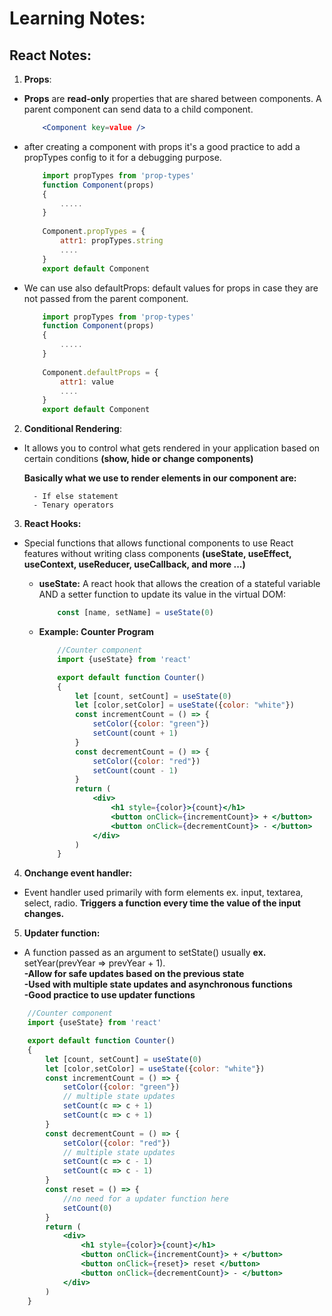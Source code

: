# Learning Notes:
## React Notes:
1. **Props**:
- **Props** are **read-only** properties that are shared between components. A parent component can send data to a child component. 
    ```jsx
        <Component key=value />
- after creating a component with props it's a good practice to add a propTypes config to it for a debugging purpose.

    ```jsx
        import propTypes from 'prop-types'
        function Component(props)
        {
            .....
        }
        
        Component.propTypes = {
            attr1: propTypes.string
            ....
        }
        export default Component

- We can use also defaultProps: default values for props in case they are not passed from the parent component.
        
    ```jsx
        import propTypes from 'prop-types'
        function Component(props)
        {
            .....
        }
        
        Component.defaultProps = {
            attr1: value
            ....
        }
        export default Component
2. **Conditional Rendering**:
- It allows you to control what gets rendered in your application based on certain conditions **(show, hide or change components)**

    **Basically what we use to render elements in our component are:** 

        - If else statement
        - Tenary operators

3. **React Hooks:**
- Special functions that allows functional components to use React features without writing class components **(useState, useEffect, useContext, useReducer, useCallback, and more ...)**
    * **useState:** A react hook that allows the creation of a stateful variable AND a setter function to update its value in the virtual DOM: 
        
        ```jsx
            const [name, setName] = useState(0)
    * **Example: Counter Program**
        ```jsx
            //Counter component
            import {useState} from 'react'

            export default function Counter()
            {
                let [count, setCount] = useState(0)
                let [color,setColor] = useState({color: "white"})
                const incrementCount = () => {
                    setColor({color: "green"}) 
                    setCount(count + 1)
                }
                const decrementCount = () => {
                    setColor({color: "red"}) 
                    setCount(count - 1)
                }
                return (
                    <div>
                        <h1 style={color}>{count}</h1>
                        <button onClick={incrementCount}> + </button>
                        <button onClick={decrementCount}> - </button>
                    </div>
                )
            }
4. **Onchange event handler:**
* Event handler used primarily with form elements ex. input, textarea, select, radio. **Triggers a function every time the value of the input changes.**

5. **Updater function:**
- A function passed as an argument to setState() usually **ex.** setYear(prevYear => prevYear + 1).<br> 
**-Allow for safe updates based on the previous state**<br>
**-Used with multiple state updates and asynchronous functions**<br>
**-Good practice to use updater functions**
```jsx
    //Counter component
    import {useState} from 'react'

    export default function Counter()
    {
        let [count, setCount] = useState(0)
        let [color,setColor] = useState({color: "white"})
        const incrementCount = () => {
            setColor({color: "green"}) 
            // multiple state updates
            setCount(c => c + 1)
            setCount(c => c + 1)
        }
        const decrementCount = () => {
            setColor({color: "red"}) 
            // multiple state updates
            setCount(c => c - 1)
            setCount(c => c - 1)
        }
        const reset = () => {
            //no need for a updater function here
            setCount(0)
        }
        return (
            <div>
                <h1 style={color}>{count}</h1>
                <button onClick={incrementCount}> + </button>
                <button onClick={reset}> reset </button>
                <button onClick={decrementCount}> - </button>
            </div>
        )
    }

